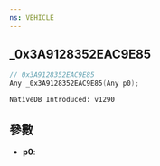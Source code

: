 ```yaml
---
ns: VEHICLE
---
```

## _0x3A9128352EAC9E85

```c
// 0x3A9128352EAC9E85
Any _0x3A9128352EAC9E85(Any p0);
```

```
NativeDB Introduced: v1290
```

## 參數
* **p0**:
